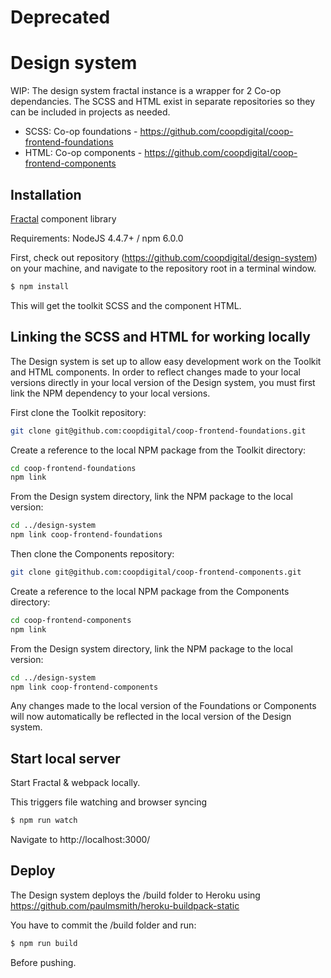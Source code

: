 # Deprecated

# Design system

WIP: The design system fractal instance is a wrapper for 2 Co-op dependancies. The SCSS and HTML exist in separate repositories so they can be included in projects as needed.

- SCSS: Co-op foundations - https://github.com/coopdigital/coop-frontend-foundations
- HTML: Co-op components - https://github.com/coopdigital/coop-frontend-components

## Installation

[Fractal](https://fractal.build/) component library

Requirements: NodeJS 4.4.7+ / npm 6.0.0

First, check out repository (https://github.com/coopdigital/design-system) on your machine, and navigate to the repository root in a terminal window.

```sh
$ npm install
```

This will get the toolkit SCSS and the component HTML.

## Linking the SCSS and HTML for working locally

The Design system is set up to allow easy development work on the Toolkit and HTML components. In order to reflect changes made to your local versions directly in your local version of the Design system, you must first link the NPM dependency to your local versions.

First clone the Toolkit repository:

```sh
git clone git@github.com:coopdigital/coop-frontend-foundations.git
```

Create a reference to the local NPM package from the Toolkit directory:


```sh
cd coop-frontend-foundations
npm link
```

From the Design system directory, link the NPM package to the local version:

```sh
cd ../design-system
npm link coop-frontend-foundations
```

Then clone the Components repository:

```sh
git clone git@github.com:coopdigital/coop-frontend-components.git
```

Create a reference to the local NPM package from the Components directory:

```sh
cd coop-frontend-components
npm link
```

From the Design system directory, link the NPM package to the local version:

```sh
cd ../design-system
npm link coop-frontend-components
```

Any changes made to the local version of the Foundations or Components will now automatically be reflected in the local version of the Design system.

## Start local server

Start Fractal & webpack locally.

This triggers file watching and browser syncing

```sh
$ npm run watch
```

Navigate to http://localhost:3000/

## Deploy

The Design system deploys the /build folder to Heroku using https://github.com/paulmsmith/heroku-buildpack-static

You have to commit the /build folder and run:

```sh
$ npm run build
```

Before pushing.
